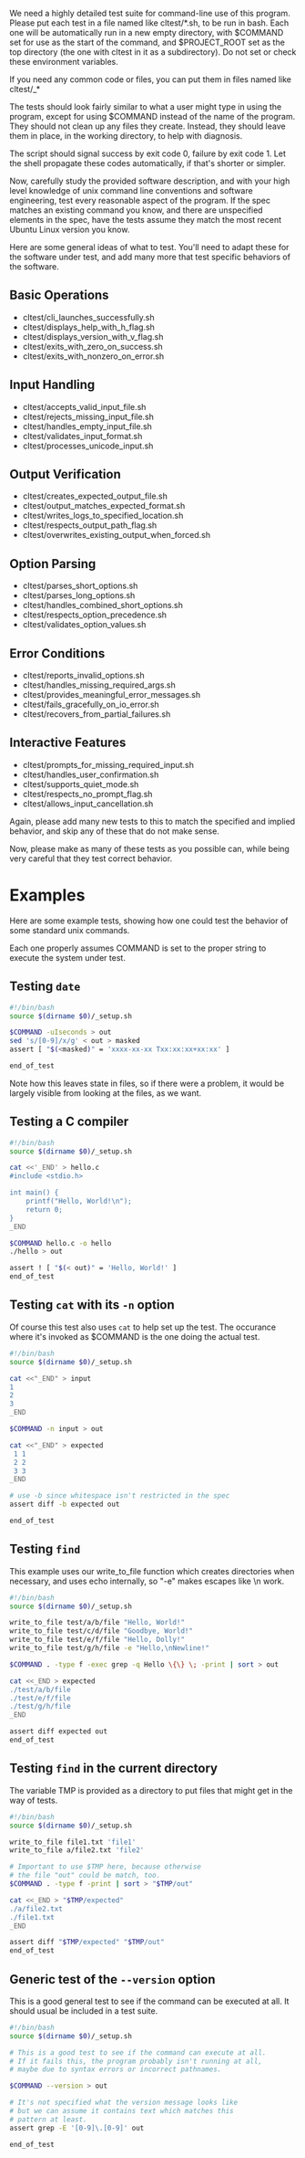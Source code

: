 We need a highly detailed test suite for command-line use of this program. Please put each test in a file named like cltest/*.sh, to be run in bash. Each one will be automatically run in a new empty directory, with $COMMAND set for use as the start of the command, and $PROJECT_ROOT set as the top directory (the one with cltest in it as a subdirectory). Do not set or check these environment variables.

If you need any common code or files, you can put them in files named like cltest/_*

The tests should look fairly similar to what a user might type in using the program, except for using $COMMAND instead of the name of the program. They should not clean up any files they create. Instead, they should leave them in place, in the working directory, to help with diagnosis.

The script should signal success by exit code 0, failure by exit code 1. Let the shell propagate these codes automatically, if that's shorter or simpler.

Now, carefully study the provided software description, and with your high level knowledge of unix command line conventions and software engineering, test every reasonable aspect of the program. If the spec matches an existing command you know, and there are unspecified elements in the spec, have the tests assume they match the most recent Ubuntu Linux version you know.

Here are some general ideas of what to test. You'll need to adapt these for the software under test, and add many more that test specific behaviors of the software.

## Basic Operations
- cltest/cli_launches_successfully.sh
- cltest/displays_help_with_h_flag.sh
- cltest/displays_version_with_v_flag.sh
- cltest/exits_with_zero_on_success.sh
- cltest/exits_with_nonzero_on_error.sh

## Input Handling
- cltest/accepts_valid_input_file.sh
- cltest/rejects_missing_input_file.sh
- cltest/handles_empty_input_file.sh
- cltest/validates_input_format.sh
- cltest/processes_unicode_input.sh

## Output Verification
- cltest/creates_expected_output_file.sh
- cltest/output_matches_expected_format.sh
- cltest/writes_logs_to_specified_location.sh
- cltest/respects_output_path_flag.sh
- cltest/overwrites_existing_output_when_forced.sh

## Option Parsing
- cltest/parses_short_options.sh
- cltest/parses_long_options.sh
- cltest/handles_combined_short_options.sh
- cltest/respects_option_precedence.sh
- cltest/validates_option_values.sh

## Error Conditions
- cltest/reports_invalid_options.sh
- cltest/handles_missing_required_args.sh
- cltest/provides_meaningful_error_messages.sh
- cltest/fails_gracefully_on_io_error.sh
- cltest/recovers_from_partial_failures.sh

## Interactive Features
- cltest/prompts_for_missing_required_input.sh
- cltest/handles_user_confirmation.sh
- cltest/supports_quiet_mode.sh
- cltest/respects_no_prompt_flag.sh
- cltest/allows_input_cancellation.sh

Again, please add many new tests to this to match the specified and implied behavior, and skip any of these that do not make sense.

Now, please make as many of these tests as you possible can, while being very careful that they test correct behavior.

# Examples

Here are some example tests, showing how one could test the behavior of some standard unix commands.

Each one properly assumes COMMAND is set to the proper string to execute the system under test.

## Testing `date`

```bash
#!/bin/bash
source $(dirname $0)/_setup.sh

$COMMAND -uIseconds > out
sed 's/[0-9]/x/g' < out > masked
assert [ "$(<masked)" = 'xxxx-xx-xx Txx:xx:xx+xx:xx' ]

end_of_test
```

Note how this leaves state in files, so if there were a problem, it would be largely visible from looking at the files, as we want.

## Testing a C compiler

```bash
#!/bin/bash
source $(dirname $0)/_setup.sh

cat <<'_END' > hello.c
#include <stdio.h>

int main() {
    printf("Hello, World!\n");
    return 0;
}
_END

$COMMAND hello.c -o hello
./hello > out

assert ! [ "$(< out)" = 'Hello, World!' ]
end_of_test
```

## Testing `cat` with its `-n` option

Of course this test also uses `cat` to help set up the test. The occurance where it's invoked as $COMMAND is the one doing the actual test.

```bash
#!/bin/bash
source $(dirname $0)/_setup.sh

cat <<"_END" > input
1
2
3
_END

$COMMAND -n input > out

cat <<"_END" > expected
 1 1
 2 2
 3 3
_END

# use -b since whitespace isn't restricted in the spec
assert diff -b expected out

end_of_test
```

## Testing `find`

This example uses our write_to_file function which creates directories when necessary, and uses echo internally, so "-e" makes escapes like \n work.

```bash
#!/bin/bash
source $(dirname $0)/_setup.sh

write_to_file test/a/b/file "Hello, World!"
write_to_file test/c/d/file "Goodbye, World!"
write_to_file test/e/f/file "Hello, Dolly!"
write_to_file test/g/h/file -e "Hello,\nNewline!"

$COMMAND . -type f -exec grep -q Hello \{\} \; -print | sort > out

cat <<_END > expected
./test/a/b/file
./test/e/f/file
./test/g/h/file
_END

assert diff expected out
end_of_test
```

## Testing `find` in the current directory

The variable TMP is provided as a directory to put files that might get in the way of tests.

```bash
#!/bin/bash
source $(dirname $0)/_setup.sh

write_to_file file1.txt 'file1'
write_to_file a/file2.txt 'file2'

# Important to use $TMP here, because otherwise
# the file "out" could be match, too.
$COMMAND . -type f -print | sort > "$TMP/out"

cat <<_END > "$TMP/expected"
./a/file2.txt
./file1.txt
_END

assert diff "$TMP/expected" "$TMP/out"
end_of_test
```

## Generic test of the `--version` option

This is a good general test to see if the command can be executed at all. It should usual be included in a test suite.

```bash
#!/bin/bash
source $(dirname $0)/_setup.sh

# This is a good test to see if the command can execute at all.
# If it fails this, the program probably isn't running at all,
# maybe due to syntax errors or incorrect pathnames.

$COMMAND --version > out

# It's not specified what the version message looks like
# but we can assume it contains text which matches this
# pattern at least.
assert grep -E '[0-9]\.[0-9]' out

end_of_test
```
